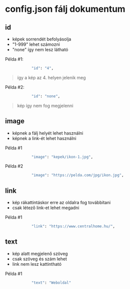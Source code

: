# config.json fálj dokumentum

## id
- képek sorrendét befolyásolja
- "1-999" lehet számozni
- "none" így nem lesz látható 

Példa #1:
```sh
            "id": "4",
```
> így a kép az 4. helyen jelenik meg


Példa #2:
```sh
            "id": "none",
```
> kép így nem fog megjelenni


## image
- képnek a fálj helyét lehet használni 
- képnek a link-ét lehet használni

Példa #1
```sh
            "image": "kepek/ikon-1.jpg",
```

Példa #2
```sh
            "image": "https://pelda.com/jpg/ikon.jpg",
```


## link
- kép rákattintáskor erre az oldalra fog továbbítani
- csak létező link-et lehet megadni 

Példa #1
```sh
            "link": "https://www.centralhome.hu/",
```


## text
- kép alatt megjelenő szöveg
- csak szöveg és szám lehet
- link nem lesz kattintható

Példa #1
```sh
            "text": "Weboldal"
```
